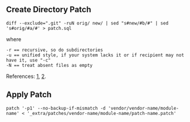 ## Create Directory Patch

    diff --exclude=".git" -ruN orig/ new/ | sed "s#new/#b/#" | sed 's#orig/#a/#' > patch.sql

where

    -r == recursive, so do subdirectories
    -u == unified style, if your system lacks it or if recipient may not have it, use "-c"
    -N == treat absent files as empty
    
References: [1](https://stackoverflow.com/questions/9980186/how-to-create-a-patch-for-a-whole-directory-to-update-it),
[2](https://superuser.com/questions/644680/how-can-i-make-diff-x-ignore-specific-paths-and-not-file-names).

## Apply Patch

    patch '-p1' --no-backup-if-mismatch -d 'vendor/vendor-name/module-name' < '_extra/patches/vendor-name/module-name/patch-name.patch'
    